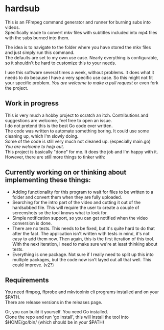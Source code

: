# hardsub

This is an FFmpeg command generator and runner for burning subs into videos.  
Specifically made to convert mkv files with subtitles included into mp4 files with the subs burned into them.

The idea is to navigate to the folder where you have stored the mkv files and just simply run this command.  
The defaults are set to my own use case. Nearly everything is configurable, so it shouldn't be hard to customize
this to your needs.

I use this software several times a week, without problems. It does what it needs to do because I have a very
specific use case. So this might not fit your specific problem. _You are welcome to make a pull request_ or even
fork the project.

## Work in progress
This is very much a hobby project to scratch an itch. Contributions and suggestions are welcome,
feel free to open an issue.  
I do not pretend this is the best Go code ever written.  
The code was written to automate something boring. It could use some cleaning up, which I'm slowly doing.  
Some of the code is still very much not cleaned up. (especially main.go) _You are welcome to help out_.  
This project is basically "done" for me. It does the job and I'm happy with it. However, there are still more things to tinker with:  

## Currently working on or thinking about implementing these things:
- Adding functionality for this program to wait for files to be written to a folder and convert them when they are
fully uploaded.
- Searching for the intro part of the video and cutting it out of the hardsubbed file. This will require the user to
create a couple of screenshots so the tool knows what to look for.
- Simple notification support, so you can get notified when the video conversion is done.
- There are no tests. This needs to be fixed, but it's quite hard to do that after the fact. The application isn't
written with tests in mind, it's not easy to add them now. Then again, this is the first iteration of this tool. With
the next iteration, I need to make sure we're at least thinking about tests.
- Everything is one package. Not sure if I really need to split up this into multiple packages, but the code now isn't layed out
all that well. This could improve. (v2?)

## Requirements
You need ffmpeg, ffprobe and mkvtoolnix cli programs installed and on your $PATH.  
There are release versions in the releases page.

Or, you can build it yourself. You need Go installed.  
Clone the repo and run 'go install', this will install the tool into $HOME/go/bin/  (which should be in your $PATH)
